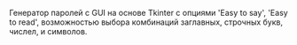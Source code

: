 Генератор паролей c GUI на основе Tkinter с опциями 'Easy to say', 'Easy to read', возможностью выбора комбинаций заглавных, строчных букв, числел, и символов.